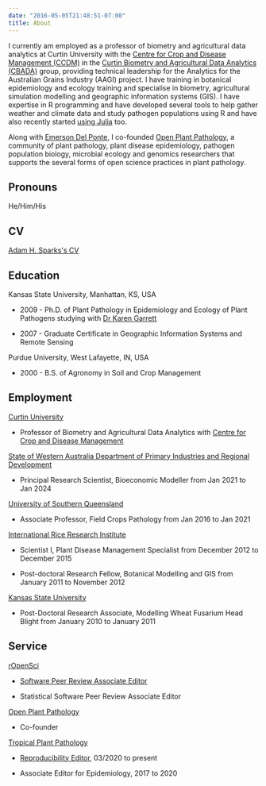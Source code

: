 ```yaml
---
date: "2016-05-05T21:48:51-07:00"
title: About
---
```


I currently am employed as a professor of biometry and agricultural data analytics at Curtin University with the [Centre for Crop and Disease Management (CCDM)](https://ccdm.com.au/) in the [Curtin Biometry and Agricultural Data Analytics (CBADA)](https://github.com/CCDM-CBADA) group, providing technical leadership for the Analytics for the Australian Grains Industry (AAGI) project.
I have training in botanical epidemiology and ecology training and specialise in biometry, agricultural simulation modelling and geographic information systems (GIS).
I have expertise in R programming and have developed several tools to help gather weather and climate data and study pathogen populations using R and have also recently started [using Julia](http://adamhsparks.github.io/Epicrop.jl/) too.

Along with [Emerson Del Ponte](https://emersondelponte.netlify.app), I co-founded [Open Plant Pathology](https://openplantpathology.netlify.app/), a community of plant pathology, plant disease epidemiology, pathogen population biology, microbial ecology and genomics researchers that supports the several forms of open science practices in plant pathology.

## Pronouns

He/Him/His

## CV

[Adam H. Sparks's CV](https://codeberg.org/adamhsparks/AHSparks_CV/src/branch/main/docs/Adam_H_Sparks_CV.pdf)

## Education

Kansas State University, Manhattan, KS, USA

- 2009 - Ph.D. of Plant Pathology in Epidemiology and Ecology of Plant Pathogens studying with [Dr Karen Garrett](https://www.garrettlab.com/garrett/)

- 2007 - Graduate Certificate in Geographic Information Systems and Remote Sensing

Purdue University, West Lafayette, IN, USA

- 2000 - B.S. of Agronomy in Soil and Crop Management

## Employment

[Curtin University](https://curtin.edu.au)

- Professor of Biometry and Agricultural Data Analytics with [Centre for Crop and Disease Management](https://ccdm.com.au/)

[State of Western Australia Department of Primary Industries and Regional Development](https://www.dpird.wa.gov.au/)

- Principal Research Scientist, Bioeconomic Modeller from Jan 2021 to Jan 2024

[University of Southern Queensland](https://unisq.edu.au/)

- Associate Professor, Field Crops Pathology from Jan 2016 to Jan 2021

[International Rice Research Institute](https://irri.org/)

- Scientist I, Plant Disease Management Specialist from December 2012 to December 2015

- Post-doctoral Research Fellow, Botanical Modelling and GIS from January 2011 to November 2012

[Kansas State University](https://www.plantpath.k-state.edu/)

- Post-Doctoral Research Associate, Modelling Wheat Fusarium Head Blight from January 2010 to January 2011

## Service

[rOpenSci](https://ropensci.org/)

- [Software Peer Review Associate Editor](https://ropensci.org/blog/2021/10/12/editors2021/)

- Statistical Software Peer Review Associate Editor

[Open Plant Pathology](https://openplantpathology.org/)

- Co-founder

[Tropical Plant Pathology](https://www.springer.com/life+sciences/plant+sciences/journal/40858)

- [Reproducibility Editor](http://sbfitopatologia.org.br/tpp/post/reproducibility-editor/), 03/2020 to present

- Associate Editor for Epidemiology, 2017 to 2020
